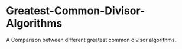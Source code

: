 # Greatest-Common-Divisor-Algorithms
A Comparison between different greatest common divisor algorithms.
